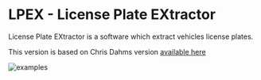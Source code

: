 # LPEX - License Plate EXtractor

License Plate EXtractor is a software which extract vehicles license plates.

This version is based on Chris Dahms version [available here](https://github.com/MicrocontrollersAndMore/OpenCV_3_License_Plate_Recognition_Python)

![examples](http://cvisiondemy.com/wp-content/uploads/2019/01/ok_examples.png)


